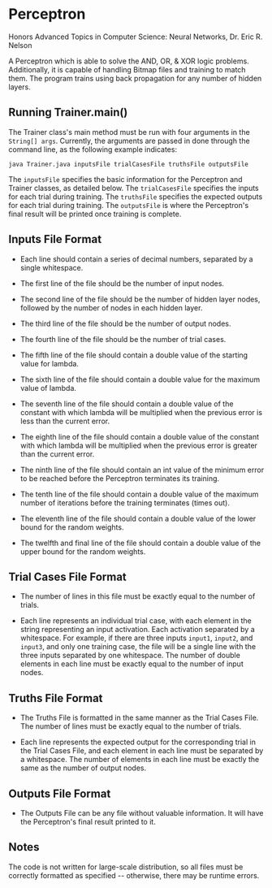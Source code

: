 # Perceptron
Honors Advanced Topics in Computer Science: Neural Networks, Dr. Eric R. Nelson

A Perceptron which is able to solve the AND, OR, & XOR logic problems. Additionally, it is capable of handling
 Bitmap files and training to match them. The program trains using back propagation for any number of hidden layers.

## Running Trainer.main()
The Trainer class's main method must be run with four arguments in the ```String[] args```. Currently, the arguments are passed in
 done through the command line, as the following example indicates:
 
 ```java Trainer.java inputsFile trialCasesFile truthsFile outputsFile```
 
 The ```inputsFile``` specifies the basic information for the Perceptron and Trainer classes, as detailed below.
 The ```trialCasesFile``` specifies the inputs for each trial during training. The ```truthsFile``` specifies the expected
  outputs for each trial during training.
 The ```outputsFile``` is where the Perceptron's final result will be printed once training is complete.
 
 ## Inputs File Format
- Each line should contain a series of decimal numbers, separated by a single whitespace.

- The first line of the file should be the number of input nodes.

- The second line of the file should be the number of hidden layer nodes, followed by the number of nodes in each hidden layer.

- The third line of the file should be the number of output nodes.

- The fourth line of the file should be the number of trial cases.

- The fifth line of the file should contain a double value of the starting value for lambda.

- The sixth line of the file should contain a double value for the maximum value of lambda.

- The seventh line of the file should contain a double value of the constant with which lambda will be multiplied when the previous
 error is less than the current error.
 
- The eighth line of the file should contain a double value of the constant with which lambda will be multiplied when the
 previous error is greater than the current error.

- The ninth line of the file should contain an int value of the minimum error to be reached before the Perceptron terminates its
 training.

- The tenth line of the file should contain a double value of the maximum number of iterations before the training terminates
 (times out). 
 
- The eleventh line of the file should contain a double value of the lower bound for the random weights.

- The twelfth and final line of the file should contain a double value of the upper bound for the random weights.
 
## Trial Cases File Format
- The number of lines in this file must be exactly equal to the number of trials.

- Each line represents an individual trial case, with each element in the string representing an input activation. Each activation
 separated by a whitespace. For example, if there are
 three inputs ```input1```, ```input2```, and ```input3```, and only one training case, the file will be a single line with the
  three inputs separated by one whitespace. The number of double elements in each line must be exactly equal to the number of
   input nodes.

## Truths File Format
- The Truths File is formatted in the same manner as the Trial Cases File. The number of lines must be exactly equal to the
 number of trials.
 
 - Each line represents the expected output for the corresponding trial in the Trial Cases File, and each element in each line
  must be separated by a whitespace. The number of elements in each line must be exactly the same as the number of output nodes.


## Outputs File Format
- The Outputs File can be any file without valuable information. It will have the Perceptron's final result printed to it.

## Notes
The code is not written for large-scale distribution, so all files must be correctly formatted as specified
 -- otherwise, there may be runtime errors.  